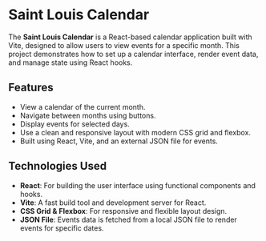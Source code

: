 # Saint Louis Calendar

The **Saint Louis Calendar** is a React-based calendar application built with Vite, designed to allow users to view events for a specific month. This project demonstrates how to set up a calendar interface, render event data, and manage state using React hooks.

## Features

- View a calendar of the current month.
- Navigate between months using buttons.
- Display events for selected days.
- Use a clean and responsive layout with modern CSS grid and flexbox.
- Built using React, Vite, and an external JSON file for events.

## Technologies Used

- **React**: For building the user interface using functional components and hooks.
- **Vite**: A fast build tool and development server for React.
- **CSS Grid & Flexbox**: For responsive and flexible layout design.
- **JSON File**: Events data is fetched from a local JSON file to render events for specific dates.
